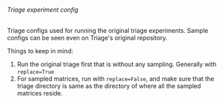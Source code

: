 ###### Triage experiment config
Triage configs used for running the original triage experiments.
Sample configs can be seen even on Triage's original repository.

Things to keep in mind:

1. Run the original triage first that is without any sampling. Generally with `replace=True`
1. For sampled matrices, run with `replace=False`, and make sure that the triage directory is same as the directory of where all the sampled matrices reside.

